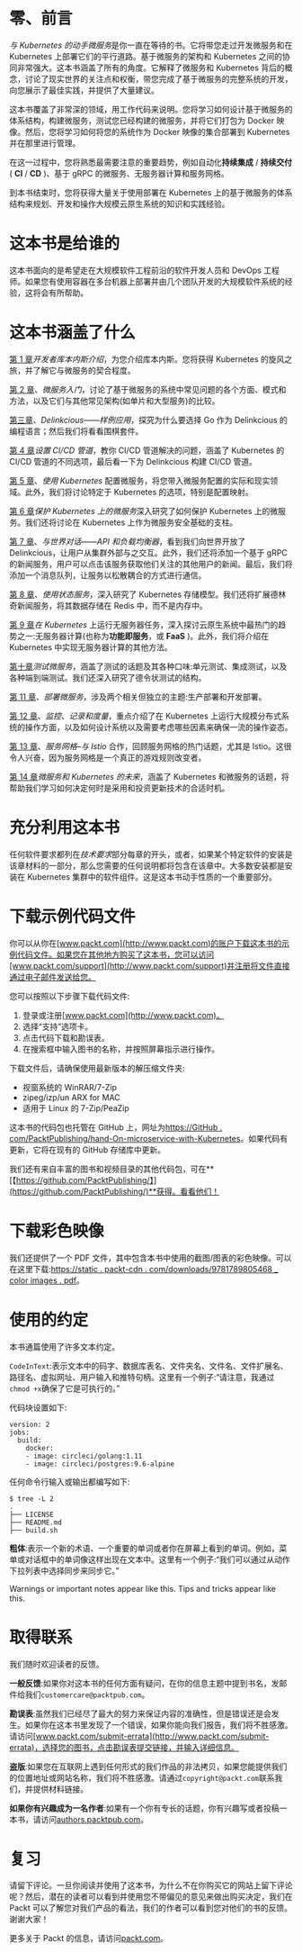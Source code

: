 # 零、前言

*与 Kubernetes 的动手微服务*是你一直在等待的书。它将带您走过开发微服务和在 Kubernetes 上部署它们的平行道路。基于微服务的架构和 Kubernetes 之间的协同非常强大。这本书涵盖了所有的角度。它解释了微服务和 Kubernetes 背后的概念，讨论了现实世界的关注点和权衡，带您完成了基于微服务的完整系统的开发，向您展示了最佳实践，并提供了大量建议。

这本书覆盖了非常深的领域，用工作代码来说明。您将学习如何设计基于微服务的体系结构，构建微服务，测试您已经构建的微服务，并将它们打包为 Docker 映像。然后，您将学习如何将您的系统作为 Docker 映像的集合部署到 Kubernetes 并在那里进行管理。

在这一过程中，您将熟悉最需要注意的重要趋势，例如自动化**持续集成** / **持续交付** ( **CI** / **CD** )、基于 gRPC 的微服务、无服务器计算和服务网格。

到本书结束时，您将获得大量关于使用部署在 Kubernetes 上的基于微服务的体系结构来规划、开发和操作大规模云原生系统的知识和实践经验。

# 这本书是给谁的

这本书面向的是希望走在大规模软件工程前沿的软件开发人员和 DevOps 工程师。如果您有使用容器在多台机器上部署并由几个团队开发的大规模软件系统的经验，这将会有所帮助。

# 这本书涵盖了什么

[第 1 章](01.html)*开发者库本内斯介绍*，为您介绍库本内斯。您将获得 Kubernetes 的旋风之旅，并了解它与微服务的契合程度。

[第 2 章](02.html)、*微服务入门*，讨论了基于微服务的系统中常见问题的各个方面、模式和方法，以及它们与其他常见架构(如单片和大型服务)的比较。

[第三章](03.html)、*Delinkcious——样例应用*，探究为什么要选择 Go 作为 Delinkcious 的编程语言；然后我们将看看围棋套件。

[第 4 章](04.html)*设置 CI/CD 管道*，教你 CI/CD 管道解决的问题，涵盖了 Kubernetes 的 CI/CD 管道的不同选项，最后看一下为 Delinkcious 构建 CI/CD 管道。

[第 5 章](05.html)、*使用 Kubernetes* 配置微服务，将您带入微服务配置的实际和现实领域。此外，我们将讨论特定于 Kubernetes 的选项，特别是配置映射。

[第 6 章](06.html)*保护 Kubernetes 上的微服务*深入研究了如何保护 Kubernetes 上的微服务。我们还将讨论在 Kubernetes 上作为微服务安全基础的支柱。

[第 7 章](07.html)、*与世界对话——API 和负载均衡器*，看到我们向世界开放了 Delinkcious，让用户从集群外部与之交互。此外，我们还将添加一个基于 gRPC 的新闻服务，用户可以点击该服务获取他们关注的其他用户的新闻。最后，我们将添加一个消息队列，让服务以松散耦合的方式进行通信。

[第 8 章](08.html)、*使用状态服务*，深入研究了 Kubernetes 存储模型。我们还将扩展德林奇新闻服务，将其数据存储在 Redis 中，而不是内存中。

[第 9 章](09.html)*在 Kubernetes* 上运行无服务器任务，深入探讨云原生系统中最热门的趋势之一:无服务器计算(也称为**功能即服务**，或 **FaaS** )。此外，我们将介绍在 Kubernetes 中实现无服务器计算的其他方法。

[第十章](10.html)*测试微服务*，涵盖了测试的话题及其各种口味:单元测试、集成测试，以及各种端到端测试。我们还深入研究了德令状测试的结构。

[第 11 章](11.html)、*部署微服务*，涉及两个相关但独立的主题:生产部署和开发部署。

[第 12 章](12.html)、*监控、记录和度量*，重点介绍了在 Kubernetes 上运行大规模分布式系统的操作方面，以及如何设计系统以及需要考虑哪些因素来确保一流的操作姿态。

[第 13 章](13.html)、*服务网格–与 Istio* 合作，回顾服务网格的热门话题，尤其是 Istio。这很令人兴奋，因为服务网格是一个真正的游戏规则改变者。

[第 14 章](14.html)*微服务和 Kubernetes 的未来*，涵盖了 Kubernetes 和微服务的话题，将帮助我们学习如何决定何时是采用和投资更新技术的合适时机。

# 充分利用这本书

任何软件要求都列在*技术要求*部分每章的开头，或者，如果某个特定软件的安装是该章材料的一部分，那么您需要的任何说明都将包含在该章中。大多数安装都是安装在 Kubernetes 集群中的软件组件。这是这本书动手性质的一个重要部分。

# 下载示例代码文件

你可以从你在[www.packt.com](http://www.packt.com)的账户下载这本书的示例代码文件。如果您在其他地方购买了这本书，您可以访问[www.packt.com/support](http://www.packt.com/support)并注册将文件直接通过电子邮件发送给您。

您可以按照以下步骤下载代码文件:

1.  登录或注册[www.packt.com](http://www.packt.com)。
2.  选择“支持”选项卡。
3.  点击代码下载和勘误表。
4.  在搜索框中输入图书的名称，并按照屏幕指示进行操作。

下载文件后，请确保使用最新版本的解压缩文件夹:

*   视窗系统的 WinRAR/7-Zip
*   zipeg/izp/un ARX for MAC
*   适用于 Linux 的 7-Zip/PeaZip

这本书的代码包也托管在 GitHub 上，网址为[https://GitHub . com/PacktPublishing/hand-On-microservice-with-Kubernetes](https://github.com/PacktPublishing/Hands-On-Microservices-with-Kubernetes)。如果代码有更新，它将在现有的 GitHub 存储库中更新。

我们还有来自丰富的图书和视频目录的其他代码包，可在**[【https://github.com/PacktPublishing/】](https://github.com/PacktPublishing/)**获得。看看他们！

# 下载彩色映像

我们还提供了一个 PDF 文件，其中包含本书中使用的截图/图表的彩色映像。可以在这里下载:[https://static . packt-cdn . com/downloads/9781789805468 _ color images . pdf](https://static.packt-cdn.com/downloads/9781789805468_ColorImages.pdf)。

# 使用的约定

本书通篇使用了许多文本约定。

`CodeInText`:表示文本中的码字、数据库表名、文件夹名、文件名、文件扩展名、路径名、虚拟网址、用户输入和推特句柄。这里有一个例子:“请注意，我通过`chmod +x`确保了它是可执行的。”

代码块设置如下:

```
version: 2
jobs:
  build:
    docker:
    - image: circleci/golang:1.11
    - image: circleci/postgres:9.6-alpine
```

任何命令行输入或输出都编写如下:

```
$ tree -L 2
.
├── LICENSE
├── README.md
├── build.sh
```

**粗体**:表示一个新的术语、一个重要的单词或者你在屏幕上看到的单词。例如，菜单或对话框中的单词像这样出现在文本中。这里有一个例子:“我们可以通过从动作下拉列表中选择同步来同步它。”

Warnings or important notes appear like this. Tips and tricks appear like this.

# 取得联系

我们随时欢迎读者的反馈。

**一般反馈**:如果你对这本书的任何方面有疑问，在你的信息主题中提到书名，发邮件给我们`customercare@packtpub.com`。

**勘误表**:虽然我们已经尽了最大的努力来保证内容的准确性，但是错误还是会发生。如果你在这本书里发现了一个错误，如果你能向我们报告，我们将不胜感激。请访问[www.packt.com/submit-errata](http://www.packt.com/submit-errata)，选择您的图书，点击勘误表提交链接，并输入详细信息。

**盗版**:如果您在互联网上遇到任何形式的我们作品的非法拷贝，如果您能提供我们的位置地址或网站名称，我们将不胜感激。请通过`copyright@packt.com`联系我们，并提供材料链接。

**如果你有兴趣成为一名作者**:如果有一个你有专长的话题，你有兴趣写或者投稿一本书，请访问[authors.packtpub.com](http://authors.packtpub.com/)。

# 复习

请留下评论。一旦你阅读并使用了这本书，为什么不在你购买它的网站上留下评论呢？然后，潜在的读者可以看到并使用您不带偏见的意见来做出购买决定，我们在 Packt 可以了解您对我们产品的看法，我们的作者可以看到您对他们的书的反馈。谢谢大家！

更多关于 Packt 的信息，请访问[packt.com](http://www.packt.com/)。